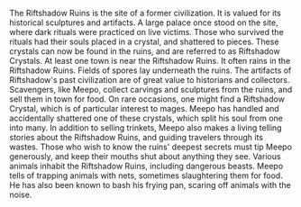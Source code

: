 The Riftshadow Ruins is the site of a former civilization. It is valued for its historical sculptures and artifacts. A large palace once stood on the site, where dark rituals were practiced on live victims. Those who survived the rituals had their souls placed in a crystal, and shattered to pieces. These crystals can now be found in the ruins, and are referred to as Riftshadow Crystals. At least one town is near the Riftshadow Ruins.
It often rains in the Riftshadow Ruins. Fields of spores lay underneath the ruins.
The artifacts of Riftshadow's past civilization are of great value to historians and collectors. Scavengers, like Meepo, collect carvings and sculptures from the ruins, and sell them in town for food. On rare occasions, one might find a Riftshadow Crystal, which is of particular interest to mages. Meepo has handled and accidentally shattered one of these crystals, which split his soul from one into many.
In addition to selling trinkets, Meepo also makes a living telling stories about the Riftshadow Ruins, and guiding travelers through its wastes. Those who wish to know the ruins' deepest secrets must tip Meepo generously, and keep their mouths shut about anything they see.
Various animals inhabit the Riftshadow Ruins, including dangerous beasts. Meepo tells of trapping animals with nets, sometimes slaughtering them for food. He has also been known to bash his frying pan, scaring off animals with the noise.
